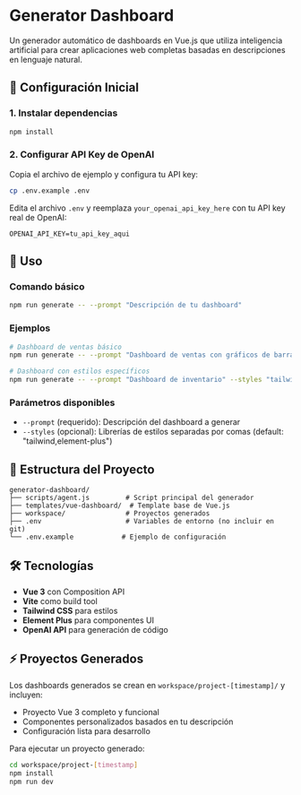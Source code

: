 # Generator Dashboard

Un generador automático de dashboards en Vue.js que utiliza inteligencia artificial para crear aplicaciones web completas basadas en descripciones en lenguaje natural.

## 🚀 Configuración Inicial

### 1. Instalar dependencias
```bash
npm install
```

### 2. Configurar API Key de OpenAI
Copia el archivo de ejemplo y configura tu API key:
```bash
cp .env.example .env
```

Edita el archivo `.env` y reemplaza `your_openai_api_key_here` con tu API key real de OpenAI:
```
OPENAI_API_KEY=tu_api_key_aqui
```

## 🎯 Uso

### Comando básico
```bash
npm run generate -- --prompt "Descripción de tu dashboard"
```

### Ejemplos
```bash
# Dashboard de ventas básico
npm run generate -- --prompt "Dashboard de ventas con gráficos de barras y tabla de productos"

# Dashboard con estilos específicos
npm run generate -- --prompt "Dashboard de inventario" --styles "tailwind,element-plus"
```

### Parámetros disponibles
- `--prompt` (requerido): Descripción del dashboard a generar
- `--styles` (opcional): Librerías de estilos separadas por comas (default: "tailwind,element-plus")

## 📁 Estructura del Proyecto

```
generator-dashboard/
├── scripts/agent.js         # Script principal del generador
├── templates/vue-dashboard/  # Template base de Vue.js
├── workspace/               # Proyectos generados
├── .env                     # Variables de entorno (no incluir en git)
└── .env.example            # Ejemplo de configuración
```

## 🛠️ Tecnologías

- **Vue 3** con Composition API
- **Vite** como build tool
- **Tailwind CSS** para estilos
- **Element Plus** para componentes UI
- **OpenAI API** para generación de código

## ⚡ Proyectos Generados

Los dashboards generados se crean en `workspace/project-[timestamp]/` y incluyen:
- Proyecto Vue 3 completo y funcional
- Componentes personalizados basados en tu descripción
- Configuración lista para desarrollo

Para ejecutar un proyecto generado:
```bash
cd workspace/project-[timestamp]
npm install
npm run dev
``` 